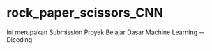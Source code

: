 # rock_paper_scissors_CNN

Ini merupakan Submission Proyek Belajar Dasar Machine Learning -- Dicoding
